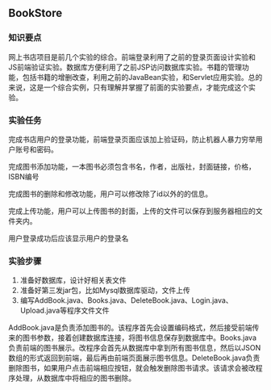 ## BookStore



### 知识要点

网上书店项目是前几个实验的综合。前端登录利用了之前的登录页面设计实验和JS前端验证实验。数据库方便利用了之前JSP访问数据库实验。书籍的管理功能，包括书籍的增删改查，利用之前的JavaBean实验，和Servlet应用实验。总的来说，这是一个综合实例，只有理解并掌握了前面的实验要点，才能完成这个实验。

### 实验任务

完成书店用户的登录功能，前端登录页面应该加上验证码，防止机器人暴力穷举用户账号和密码。

完成图书添加功能，一本图书必须包含书名，作者，出版社，封面链接，价格，ISBN编号

完成图书的删除和修改功能，用户可以修改除了id以外的的信息。

完成上传功能，用户可以上传图书的封面，上传的文件可以保存到服务器相应的文件夹内。

用户登录成功后应该显示用户的登录名

### 实验步骤

1. 准备好数据库，设计好相关表文件
2. 准备好第三发jar包，比如Mysql数据库驱动，文件上传
3. 编写AddBook.java、Books.java、DeleteBook.java、Login.java、Upload.java等程序文件文件

AddBook.java是负责添加图书的。该程序首先会设置编码格式，然后接受前端传来的图书参数，接着创建数据库连接，将图书信息保存到数据库中。Books.java负责前端的图书展示。改程序会首先从数据库中拿到所有图书信息，然后以JSON数组的形式返回到前端，最后再由前端页面展示图书信息。DeleteBook.java负责删除图书，如果用户点击前端相应按钮，就会触发删除图书请求。该请求会被改程序处理，从数据库中将相应的图书删除。

